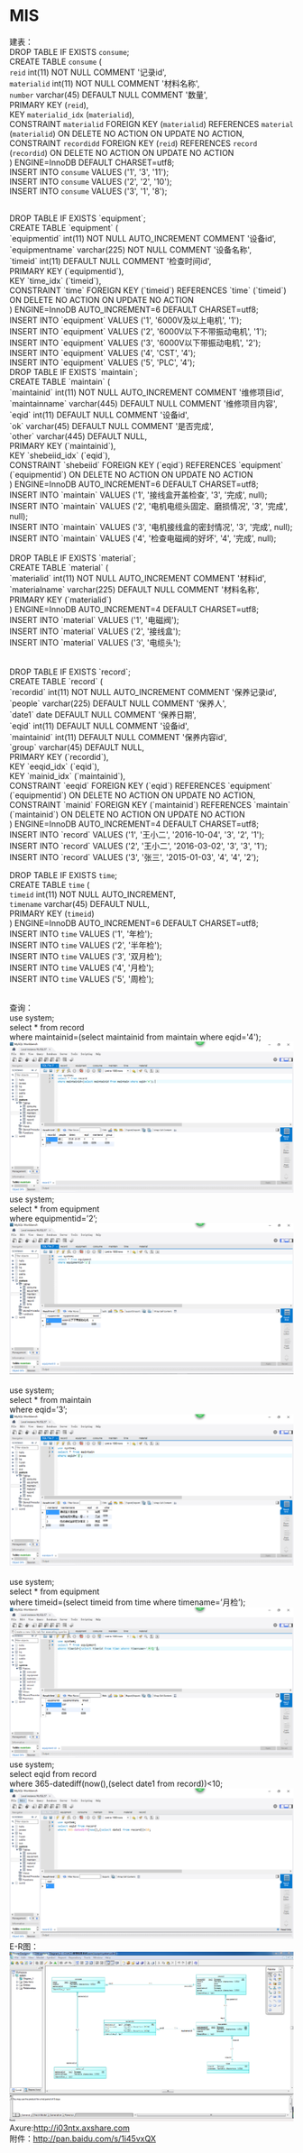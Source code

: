 # MIS

建表：<br/>
DROP TABLE IF EXISTS `consume`;<br/>
CREATE TABLE `consume` (<br/>
  `reid` int(11) NOT NULL COMMENT '记录id',<br/>
  `materialid` int(11) NOT NULL COMMENT '材料名称',<br/>
  `number` varchar(45) DEFAULT NULL COMMENT '数量',<br/>
  PRIMARY KEY (`reid`),<br/>
  KEY `materialid_idx` (`materialid`),<br/>
  CONSTRAINT `materialid` FOREIGN KEY (`materialid`) REFERENCES `material` (`materialid`) ON DELETE NO ACTION ON UPDATE NO ACTION,<br/>
  CONSTRAINT `recordidd` FOREIGN KEY (`reid`) REFERENCES `record` (`recordid`) ON DELETE NO ACTION ON UPDATE NO ACTION<br/>
) ENGINE=InnoDB DEFAULT CHARSET=utf8;<br/>
INSERT INTO `consume` VALUES ('1', '3', '11');<br/>
INSERT INTO `consume` VALUES ('2', '2', '10');<br/>
INSERT INTO `consume` VALUES ('3', '1', '8');<br/>

<br/>
DROP TABLE IF EXISTS `equipment`;<br/>
CREATE TABLE `equipment` (<br/>
  `equipmentid` int(11) NOT NULL AUTO_INCREMENT COMMENT '设备id',<br/>
  `equipmentname` varchar(225) NOT NULL COMMENT '设备名称',<br/>
  `timeid` int(11) DEFAULT NULL COMMENT '检查时间id',<br/>
  PRIMARY KEY (`equipmentid`),<br/>
  KEY `time_idx` (`timeid`),<br/>
  CONSTRAINT `time` FOREIGN KEY (`timeid`) REFERENCES `time` (`timeid`) ON DELETE NO ACTION ON UPDATE NO ACTION<br/>
) ENGINE=InnoDB AUTO_INCREMENT=6 DEFAULT CHARSET=utf8;<br/>
INSERT INTO `equipment` VALUES ('1', '6000V及以上电机', '1');<br/>
INSERT INTO `equipment` VALUES ('2', '6000V以下不带振动电机', '1');<br/>
INSERT INTO `equipment` VALUES ('3', '6000V以下带振动电机', '2');<br/>
INSERT INTO `equipment` VALUES ('4', 'CST', '4');<br/>
INSERT INTO `equipment` VALUES ('5', 'PLC', '4');<br/>
DROP TABLE IF EXISTS `maintain`;<br/>
CREATE TABLE `maintain` (<br/>
  `maintainid` int(11) NOT NULL AUTO_INCREMENT COMMENT '维修项目id',<br/>
  `maintainname` varchar(445) DEFAULT NULL COMMENT '维修项目内容',<br/>
  `eqid` int(11) DEFAULT NULL COMMENT '设备id',<br/>
  `ok` varchar(45) DEFAULT NULL COMMENT '是否完成',<br/>
  `other` varchar(445) DEFAULT NULL,<br/>
  PRIMARY KEY (`maintainid`),<br/>
  KEY `shebeiid_idx` (`eqid`),<br/>
  CONSTRAINT `shebeiid` FOREIGN KEY (`eqid`) REFERENCES `equipment` (`equipmentid`) ON DELETE NO ACTION ON UPDATE NO ACTION<br/>
) ENGINE=InnoDB AUTO_INCREMENT=6 DEFAULT CHARSET=utf8;<br/>
INSERT INTO `maintain` VALUES ('1', '接线盒开盖检查', '3', '完成', null);<br/>
INSERT INTO `maintain` VALUES ('2', '电机电缆头固定、磨损情况', '3', '完成', null);<br/>
INSERT INTO `maintain` VALUES ('3', '电机接线盒的密封情况', '3', '完成', null);<br/>
INSERT INTO `maintain` VALUES ('4', '检查电磁阀的好坏', '4', '完成', null);<br/>
<br/>
DROP TABLE IF EXISTS `material`;<br/>
CREATE TABLE `material` (<br/>
  `materialid` int(11) NOT NULL AUTO_INCREMENT COMMENT '材料id',<br/>
  `materialname` varchar(225) DEFAULT NULL COMMENT '材料名称',<br/>
  PRIMARY KEY (`materialid`)<br/>
) ENGINE=InnoDB AUTO_INCREMENT=4 DEFAULT CHARSET=utf8;<br/>
INSERT INTO `material` VALUES ('1', '电磁阀');<br/>
INSERT INTO `material` VALUES ('2', '接线盒');<br/>
INSERT INTO `material` VALUES ('3', '电缆头');<br/>

<br/>
<br/>
DROP TABLE IF EXISTS `record`;<br/>
CREATE TABLE `record` (<br/>
  `recordid` int(11) NOT NULL AUTO_INCREMENT COMMENT '保养记录id',<br/>
  `people` varchar(225) DEFAULT NULL COMMENT '保养人',<br/>
  `date1` date DEFAULT NULL COMMENT '保养日期',<br/>
  `eqid` int(11) DEFAULT NULL COMMENT '设备id',<br/>
  `maintainid` int(11) DEFAULT NULL COMMENT '保养内容id',<br/>
  `group` varchar(45) DEFAULT NULL,<br/>
  PRIMARY KEY (`recordid`),<br/>
  KEY `eeqid_idx` (`eqid`),<br/>
  KEY `mainid_idx` (`maintainid`),<br/>
  CONSTRAINT `eeqid` FOREIGN KEY (`eqid`) REFERENCES `equipment` (`equipmentid`) ON DELETE NO ACTION ON UPDATE NO ACTION,<br/>
  CONSTRAINT `mainid` FOREIGN KEY (`maintainid`) REFERENCES `maintain` (`maintainid`) ON DELETE NO ACTION ON UPDATE NO ACTION<br/>
) ENGINE=InnoDB AUTO_INCREMENT=4 DEFAULT CHARSET=utf8;<br/>
INSERT INTO `record` VALUES ('1', '王小二', '2016-10-04', '3', '2', '1');<br/>
INSERT INTO `record` VALUES ('2', '王小二', '2016-03-02', '3', '3', '1');<br/>
INSERT INTO `record` VALUES ('3', '张三', '2015-01-03', '4', '4', '2');<br/>

DROP TABLE IF EXISTS `time`;<br/>
CREATE TABLE `time` (<br/>
  `timeid` int(11) NOT NULL AUTO_INCREMENT,<br/>
  `timename` varchar(45) DEFAULT NULL,<br/>
  PRIMARY KEY (`timeid`)<br/>
) ENGINE=InnoDB AUTO_INCREMENT=6 DEFAULT CHARSET=utf8;
<br/>
INSERT INTO `time` VALUES ('1', '年检');<br/>
INSERT INTO `time` VALUES ('2', '半年检');<br/>
INSERT INTO `time` VALUES ('3', '双月检');<br/>
INSERT INTO `time` VALUES ('4', '月检');<br/>
INSERT INTO `time` VALUES ('5', '周检');<br/>
<br/>

查询：<br/>
use system;<br/>
select * from record<br/>
where maintainid=(select maintainid from maintain where eqid='4');<br/>
![1](https://github.com/cxins/MIS/blob/master/%E5%9B%BE%E7%89%871.png)<br/>
use system;<br/>
select * from equipment<br/>
where equipmentid=’2’;<br/>
![2](https://github.com/cxins/MIS/blob/master/%E5%9B%BE%E7%89%872.png)<br/><br/>
use system;<br/>
select * from maintain<br/>
where eqid=’3’;<br/>
![3](https://github.com/cxins/MIS/blob/master/%E5%9B%BE%E7%89%873.png)
<br/>
<br/>
use system;<br/>
select * from equipment<br/>
where timeid=(select timeid from time where timename=’月检’);<br/>
![4](https://github.com/cxins/MIS/blob/master/%E5%9B%BE%E7%89%874.png)<br/>
use system;<br/>
select eqid from record<br/>
where 365-datediff(now(),(select date1 from record))<10; <br/>
![5](https://github.com/cxins/MIS/blob/master/%E5%9B%BE%E7%89%875.png)<br/>
E-R图：<br/>
![5](https://github.com/cxins/MIS/blob/master/ER.PNG)
<br/>
Axure:http://i03ntx.axshare.com<br/>
附件：http://pan.baidu.com/s/1i45vxQX<br/>

